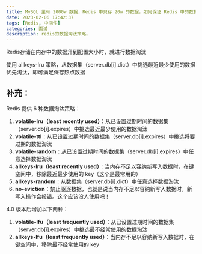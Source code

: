 ```yaml
---
title: MySQL 里有 2000w 数据，Redis 中只存 20w 的数据，如何保证 Redis 中的数据都是热点数据?
date: 2023-02-06 17:42:37
tags: [Redis, 中间件]
categories: 面试
description: redis的数据淘汰策略。
---
```


Redis存储在内存中的数据升到配置大小时，就进行数据淘汰

使用 allkeys-lru 策略，从数据集（server.db[i].dict）中挑选最近最少使用的数据优先淘汰，即可满足保存热点数据

<!--more-->

## 补充：
Redis 提供 6 种数据淘汰策略：

1.  **volatile-lru（least recently used）**：从已设置过期时间的数据集（server.db[i].expires）中挑选最近最少使用的数据淘汰
2.  **volatile-ttl**：从已设置过期时间的数据集（server.db[i].expires）中挑选将要过期的数据淘汰
3.  **volatile-random**：从已设置过期时间的数据集（server.db[i].expires）中任意选择数据淘汰
4.  **allkeys-lru（least recently used）**：当内存不足以容纳新写入数据时，在键空间中，移除最近最少使用的 key（这个是最常用的）
5.  **allkeys-random**：从数据集（server.db[i].dict）中任意选择数据淘汰
6.  **no-eviction**：禁止驱逐数据，也就是说当内存不足以容纳新写入数据时，新写入操作会报错。这个应该没人使用吧！

4.0 版本后增加以下两种：

1.  **volatile-lfu（least frequently used）**：从已设置过期时间的数据集（server.db[i].expires）中挑选最不经常使用的数据淘汰
2.  **allkeys-lfu（least frequently used）**：当内存不足以容纳新写入数据时，在键空间中，移除最不经常使用的 key

